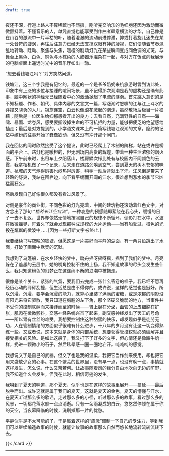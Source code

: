 ```yaml
---
draft: true
---
```

夜还不深，行道上路人不算稀疏也不熙攘，刚听完交响乐的毛细胞还因为激动而微微颤抖着。不懂音乐的人，单凭直觉也能享受到作曲者肆意横流的才华，自己像是在山谷的激流中一片半枯的叶，随着澄澈的流动前进停滞，抑或打着旋儿迷失在某一处音符的漩涡，再往后注意力已经无法支撑双眼有神的凝视，它们便随着节奏混乱地转动、眨动、聚焦与失焦，暖橙的剧场灯光在某些瞬间变成同色调的光斑，与舞台上黑色、白色、铜色与木棕色的人或器乐混杂在一起，与对方在饭点向我展示的电脑桌面上遥远时光中的音乐厅如出一辙。

“想去看钱塘江吗？”对方突然问道。

钱塘江，这三个字我是有记忆的。最近的一个是爷爷奶奶来杭旅游时曾到访此处，印象中有上涨的水位与接踵的喧闹场景，虽不记得那次观潮是我的虚构还是确有此事，脑中网状的神经元已经随着中心的激活掀起了电流的涟漪。首先跳入意识的是不知标题、作者、朝代、具体内容的文言文一篇，写涨潮时怒啸的江与江上斗水的莽撞又骁勇的人儿，锦旗连空，白云也像浪花激起的泡沫，虽然散场后极目一片狼藉；随后是一位医生给抑郁患者开出的良方：去看自然，充满野性的自然——海啸、暴雨、龙卷风，感受要撕毁掉生命的不可抗拒的力量，能够把疲乏的绝望感给抽走；最后是对方提到的，小学语文课本上的一篇写钱塘江观潮的文章，隐约的记忆中缤纷的往事开始了蠢蠢欲动，但又没有冲开那个闸门。

我在回忆的同时欣然接受了这个提议，此时已经爬上了木制的阶梯，站在或许是桥面的平台上。路灯也是暖橙的，但无剧场内高贵的辉煌，带着一种生活浓郁的烟火感。下午前来时，出租车上夕阳落山，楼房鳞次栉比处有与校园内不同颜色的云霞，我拿相机做了一个记录，后来走在道路旁嗅到空气，尝到夏天的树木苍郁的味道。杭城的天气潮得厉害也闷热得厉害，稍稍一动后背就出了汗。江风倒是带来了轻略的舒爽，我站在围栏边，向下看平缓而开阔的江水，很难想到涨水的季节它凶猛而狂妄。

然后发现自己好像很久都没有看过风景了。

对侧是豪华的商业街，不同色彩的灯光亮着，中间的建筑物还滚动着红色文字。对方念出了那句 *“槛外长江空自流”*，一种哀愁的预感随即萦绕在我心头，缓慢的日子一去不复返，世界却依然无情地按照自己的规律不断循环，倒影打在水中，水波在微微摇晃，盯着久了就会发现那种成规模的大片运动——当有船驶过，橙色的光投在粼粼的微波中, ... [因为一些打断文字被终止.]

我要继续书写夜晚的钱塘，但愿这是一片美好而平静的湖面，有一两只鱼跳出了水面，打破了画面中默契的沉默。

我想到了乌篷船，在水乡轻快的梦中，扁舟摇呀摇呀摇，摇到了我们的梦中。月亮躲在了羞赧的云层中，她的嘴角控制不住的上扬，我不知道故事的尽头会发生些什么，我只知道粉色的幻梦正在这连绵不断的浪潮中被拖走。

很像是某个关卡，紧张的气氛，要我们去完成一张什么答卷的样子。我已经不愿再经历心动的砰砰乱撞，但生活总是由不得你的。或许说，这样的感觉也是挺好。所以沉浸，沉浸，要学会沉浸的能力，就算心里装了满满的蜜糖，或是浓郁的阴影没有阳光来将它驱散，我只知道在胸膛的左下角，那个坚硬又脆弱的地方，当事件并不受你的控制联翩而来接踵而至的时候——肾上腺在分泌，血管的上皮细胞在扩张，肌肉在微微颤抖，交感神经系统兴奋了起来，副交感神经发出了罢工的号角——所以胃有丝丝的难受。我想要控制住这种甜蜜的快乐，却发现似乎是徒劳无功，人在管制情绪的方面似乎很难有什么进步，十八年的岁月没有让这一切变得熟练一些。又或者说，这本来就是身体的内部系统，想要获得管控权就必须破解并且接受相关的风险。是如此这般了，我又打下了好多的文字，但心情还是像甜牛奶一样，扔进一颗微小的石子，然后眩晕感一圈一圈地宕开。吨吨吨的感觉。

我想说文字是自己的武器，但文字也是我的温柔，我把它当作剑来使用，却也把它用来盛放少女的心事。在这个繁芜的世界里，没有早一点，也没有晚一点，事情就这样发生，怎么说，什么又奈若何。让故事随着风的缘分自由地吹向无边的旷野，我不知道什么会发生，但我在此时，相信奇迹的发生。

我嗅到了夏天的味道，那个夏天，似乎也是在这样的故事里展开——蔓延——最后脱手而出。或许这就是属于我们的夏天，这就是夏天的金色，夏天的懵懂与汗水，在夏天听过那么多的歌谣，走过那么多的小径，听过那么多的故事，看过那么多的风景，一切都花落水般一点点消逝。只有一朵雨凝成的白云，悠悠然停顿在属于你的天空，当夜幕降临的时候，洗刷掉那一片的忧愁。

平静似乎是不太可能的了，于是趁着这样的“应激”调制一下自己的专注力，等到我们可以继续编造故事的时候，就能让故事的故事那么自然而悠长地流转流转流转下去。

{{< /card >}}

---
